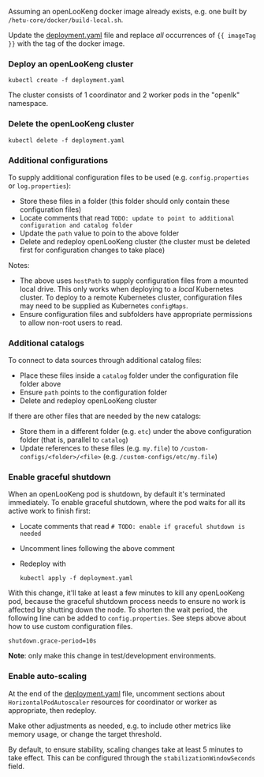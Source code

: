 Assuming an openLooKeng docker image already exists, e.g. one built by `/hetu-core/docker/build-local.sh`.

Update the [deployment.yaml](./deployment.yaml) file and replace _all_ occurrences of `{{ imageTag }}` with the tag of the docker image.

### Deploy an openLooKeng cluster

```
kubectl create -f deployment.yaml
```

The cluster consists of 1 coordinator and 2 worker pods in the "openlk" namespace.

### Delete the openLooKeng cluster

```
kubectl delete -f deployment.yaml
```

### Additional configurations

To supply additional configuration files to be used (e.g. `config.properties` or `log.properties`):

- Store these files in a folder (this folder should only contain these configuration files)
- Locate comments that read `TODO: update to point to additional configuration and catalog folder`
- Update the `path` value to poin to the above folder
- Delete and redeploy openLooKeng cluster (the cluster must be deleted first for configuration changes to take place)

Notes:
- The above uses `hostPath` to supply configuration files from a mounted local drive. This only works when deploying to a _local_ Kubernetes cluster. To deploy to a remote Kubernetes cluster, configuration files may need to be supplied as Kubernetes `configMaps`.
- Ensure configuration files and subfolders have appropriate permissions to allow non-root users to read.

### Additional catalogs

To connect to data sources through additional catalog files:
- Place these files inside a `catalog` folder under the configuration file folder above
- Ensure `path` points to the configuration folder
- Delete and redeploy openLooKeng cluster

If there are other files that are needed by the new catalogs:
- Store them in a different folder (e.g. `etc`) under the above configuration folder (that is, parallel to `catalog`)
- Update references to these files (e.g. `my.file`) to `/custom-configs/<folder>/<file>` (e.g. `/custom-configs/etc/my.file`)

### Enable graceful shutdown

When an openLooKeng pod is shutdown, by default it's terminated immediately. To enable graceful shutdown, where the pod waits for all its active work to finish first:
- Locate comments that read `# TODO: enable if graceful shutdown is needed`
- Uncomment lines following the above comment
- Redeploy with

   ```
   kubectl apply -f deployment.yaml
   ```

With this change, it'll take at least a few minutes to kill any openLooKeng pod, because the graceful shutdown process needs to ensure no work is affected by shutting down the node. To shorten the wait period, the following line can be added to `config.properties`. See steps above about how to use custom configuration files.

```
shutdown.grace-period=10s
```

**Note**: only make this change in test/development environments.

### Enable auto-scaling

At the end of the [deployment.yaml](deployment.yaml) file, uncomment sections about `HorizontalPodAutoscaler` resources for coordinator or worker as appropriate, then redeploy.

Make other adjustments as needed, e.g. to include other metrics like memory usage, or change the target threshold.

By default, to ensure stability, scaling changes take at least 5 minutes to take effect. This can be configured through the `stabilizationWindowSeconds` field.